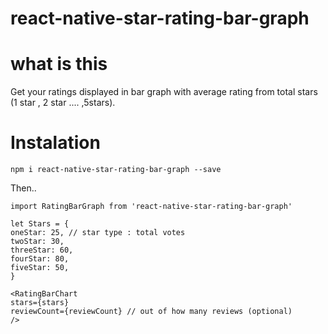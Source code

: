# react-native-star-rating-bar-graph

# what is this

Get your ratings displayed in bar graph with average rating from total stars (1 star , 2 star .... ,5stars).

# Instalation

`npm i react-native-star-rating-bar-graph --save`

Then..
```
import RatingBarGraph from 'react-native-star-rating-bar-graph'

let Stars = {
oneStar: 25, // star type : total votes
twoStar: 30,
threeStar: 60,
fourStar: 80,
fiveStar: 50,
}

<RatingBarChart
stars={stars}
reviewCount={reviewCount} // out of how many reviews (optional)
/>

```
